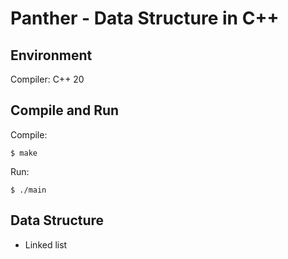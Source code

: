 # Panther - Data Structure in C++

## Environment

Compiler: C++ 20

## Compile and Run

Compile:

```shell
$ make
```

Run:

```shell
$ ./main
```

## Data Structure

- Linked list
